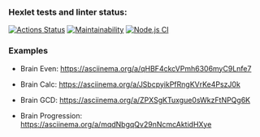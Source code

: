 ### Hexlet tests and linter status:
[![Actions Status](https://github.com/kativanova/frontend-project-lvl1/workflows/hexlet-check/badge.svg)](https://github.com/kativanova/frontend-project-lvl1/actions)
[![Maintainability](https://api.codeclimate.com/v1/badges/a99a88d28ad37a79dbf6/maintainability)](https://codeclimate.com/github/codeclimate/codeclimate/maintainability)
[![Node.js CI](https://github.com/kativanova/frontend-project-lvl1/actions/workflows/node.js.yml/badge.svg)](https://github.com/kativanova/frontend-project-lvl1/actions/workflows/node.js.yml)
### Examples

- Brain Even: https://asciinema.org/a/qHBF4ckcVPmh6306myC9Lnfe7

- Brain Calc: https://asciinema.org/a/JSbcpyikPfRngKVrKe4PszJ0k

- Brain GCD: https://asciinema.org/a/ZPXSgKTuxgue0sWkzFtNPQg6K

- Brain Progression: https://asciinema.org/a/mqdNbgqQv29nNcmcAktidHXye